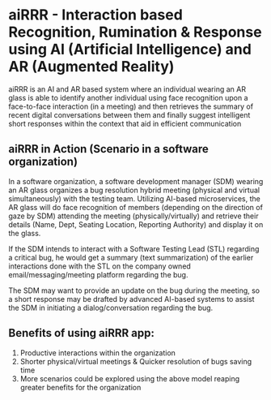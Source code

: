 # aiRRR - Interaction based Recognition, Rumination & Response using AI (Artificial Intelligence) and AR (Augmented Reality)

aiRRR is an AI and AR based system where an individual wearing an AR glass is able to identify another individual using face recognition upon a face-to-face interaction (in a meeting) and then retrieves the summary of recent digital conversations between them and finally suggest intelligent short responses within the context that aid in efficient communication

## aiRRR in Action (Scenario in a software organization)
In a software organization, a software development manager (SDM) wearing an AR glass organizes a bug resolution hybrid meeting (physical and virtual simultaneously) with the testing team. Utilizing AI-based microservices, the AR glass will do face recognition of members (depending on the direction of gaze by SDM) attending the meeting (physically/virtually) and retrieve their details (Name, Dept, Seating Location, Reporting Authority) and display it on the glass.

If the SDM intends to interact with a Software Testing Lead (STL) regarding a critical bug, he would get a summary (text summarization) of the earlier interactions done with the STL on the company owned email/messaging/meeting platform regarding the bug.

The SDM may want to provide an update on the bug during the meeting, so a short response may be drafted by advanced AI-based systems to assist the SDM in initiating a dialog/conversation regarding the bug.

## Benefits of using aiRRR app:
1. Productive interactions within the organization
2. Shorter physical/virtual meetings & Quicker resolution of bugs saving time
3. More scenarios could be explored using the above model reaping greater benefits for the organization
